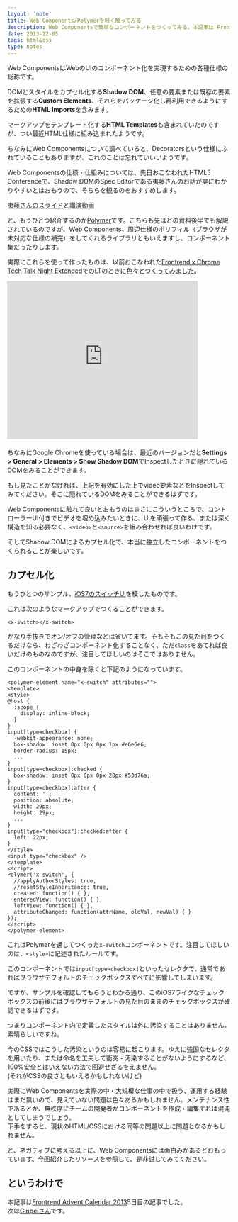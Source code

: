 ```yaml
---
layout: 'note'
title: Web Components/Polymerを軽く触ってみる
description: Web Componentsで簡単なコンポーネントをつくってみる。本記事は Frontrend Advent Calendar 2013 の記事です。
date: 2013-12-05
tags: html&css
type: notes
---
```


Web ComponentsはWebのUIのコンポーネント化を実現するための各種仕様の総称です。

DOMとスタイルをカプセル化する**Shadow DOM**、任意の要素または既存の要素を拡張する**Custom Elements**、それらをパッケージ化し再利用できるようにするための**HTML Imports**を含みます。

マークアップをテンプレート化する**HTML Templates**も含まれていたのですが、つい最近HTML仕様に組み込まれたようです。

ちなみにWeb Componentsについて調べていると、Decoratorsという仕様にふれていることもありますが、これのことは忘れていいいようです。

Web Componentsの仕様・仕組みについては、先日おこなわれたHTML5 Conferenceで、Shadow DOMのSpec Editorである夷藤さんのお話が実にわかりやすいとはおもうので、そちらを観るのをおすすめします。

[夷藤さんのスライド](http://hayatoito.github.io/webcomponents-slides/#1)と[講演動画](http://www.youtube.com/watch?v=wvggCAG5ttw&feature=share)

と、もうひとつ紹介するのが[Polymer](http://www.polymer-project.org/)です。こちらも先ほどの資料後半でも解説されているのですが、Web Components、周辺仕様のポリフィル（ブラウザが未対応な仕様の補完）をしてくれるライブラリともいえますし、コンポーネント集だったりします。

実際にこれらを使って作ったものは、以前おこなわれた[Frontrend x Chrome	 Tech Talk Night Extended](http://frontrend.github.io/blog/frontrend-x-chrome-tech-talk-night-extended/)でのLTのときに色々と[つくってみました](http://hiloki.github.io/demo/frontrend_chrome/app/)。

<iframe src="http://www.slideshare.net/slideshow/embed_code/27734708?rel=0" width="427" height="356" frameborder="0" marginwidth="0" marginheight="0" scrolling="no" style="border:1px solid #CCC;border-width:1px 1px 0;margin-bottom:5px" allowfullscreen class="u-center slideshare"> </iframe>

ちなみにGoogle Chromeを使っている場合は、最近のバージョンだと**Settings > General > Elements > Show Shadow DOM**でInspectしたときに隠れているDOMをみることができます。

もし見たことがなければ、上記を有効にした上でvideo要素などをInspectしてみてください。そこに隠れているDOMをみることができるはずです。

Web Componentsに触れて良いとおもうのはまさにこういうところで、コントローラーUI付きでビデオを埋め込みたいときに、UIを頑張って作る、または深く構造を知る必要なく、`<video>`と`<source>`を組み合わせれば良いわけです。

そしてShadow DOMによるカプセル化で、本当に独立したコンポーネントをつくられることが楽しいです。

## カプセル化

もうひとつのサンプル、[iOS7のスイッチUI](http://hiloki.github.io/demo/frontrend_chrome/app/switch.html)を模したものです。

これは次のようなマークアップでつくることができます。

```
<x-switch></x-switch>
```

かなり手抜きでオン/オフの管理などは省いてます。そもそもこの見た目をつくるだけなら、わざわざコンポーネント化することなく、ただ`class`をあてれば良いだけのものなのですが、注目してほしいのはそこではありません。

このコンポーネントの中身を除くと下記のようになっています。

```
<polymer-element name="x-switch" attributes="">
<template>
<style>
@host { 
  :scope {
    display: inline-block;
  }
}
input[type=checkbox] {
  -webkit-appearance: none;
  box-shadow: inset 0px 0px 0px 1px #e6e6e6;
  border-radius: 15px;
  ...
}
input[type=checkbox]:checked {
  box-shadow: inset 0px 0px 0px 20px #53d76a;
}
input[type=checkbox]:after {
  content: '';
  position: absolute;
  width: 29px;
  height: 29px;
  ...
}
input[type="checkbox"]:checked:after {
  left: 22px;
}
</style>
<input type="checkbox" />
</template>
<script>
Polymer('x-switch', {
  //applyAuthorStyles: true,
  //resetStyleInheritance: true,
  created: function() { },
  enteredView: function() { },
  leftView: function() { },
  attributeChanged: function(attrName, oldVal, newVal) { }
});
</script>
</polymer-element>
```

これはPolymerを通してつくった`x-switch`コンポーネントです。注目してほしいのは、`<style>`に記述されたルールです。

このコンポーネントでは`input[type=checkbox]`といったセレクタで、通常であればブラウザデフォルトのチェックボックスすべてに影響してしまいます。

ですが、サンプルを確認してもらうとわかる通り、このiOS7ライクなチェックボックスの前後にはブラウザデフォルトの見た目のままのチェックボックスが確認できるはずです。

つまりコンポーネント内で定義したスタイルは外に汚染することはありません。素晴らしいですね。

今のCSSではこうした汚染というのは容易に起こります。ゆえに強固なセレクタを用いたり、または命名を工夫して衝突・汚染することがないようにするなど、100%安全とはいえない方法で回避せざるをえません。  
(それがCSSの良さともいえるかもしれないけど)

実際にWeb Componentsを実際の中・大規模な仕事の中で扱う、運用する経験はまだ無いので、見えていない問題は色々あるかもしれません。メンテナンス性であるとか、無秩序にチームの開発者がコンポーネントを作成・編集すれば混沌としてしまうでしょう。  
下手をすると、現状のHTML/CSSにおける同等の問題以上に問題となるかもしれません。

と、ネガティブに考える以上に、Web Componentsには面白みがあるとおもっています。今回紹介したリソースを参照して、是非試してみてください。

## というわけで

本記事は[Frontrend Advent Calendar 2013](http://www.adventar.org/calendars/62)5日目の記事でした。  
次は[Ginpeiさん](http://ginpen.com/)です。